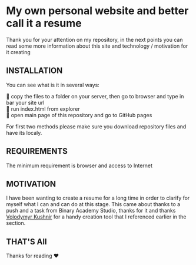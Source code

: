 My own personal website and better call it a resume
=============================

Thank you for your attention on my repository, in the next points you can read some more information about this site and technology / motivation for it creating

INSTALLATION
------------

You can see what is it in several ways:

🚩 copy the files to a folder on your server, then go to browser and type in bar your site url<br/>
🚩 run index.html from explorer<br/>
🚩 open main page of this repository and go to GitHub pages<br/>

For first two methods please make sure you download repository files and have its localy. 

REQUIREMENTS
------------

The minimum requirement is browser and access to Internet

MOTIVATION
-----------

I have been wanting to create a resume for a long time in order to clarify for myself what I can and can do at this stage. This came about thanks to a push and a task from Binary Academy Studio, thanks for it and thanks [Volodymyr Kushnir](https://github.com/volodymyr-kushnir) for a handy creation tool that I referenced earlier in the section.

THAT'S All
-----------

Thanks for reading ❤️
